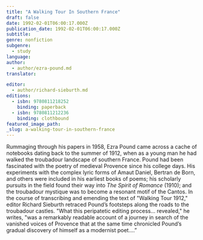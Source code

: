 ```yaml
---
title: "A Walking Tour In Southern France"
draft: false
date: 1992-02-01T06:00:17.000Z
publication_date: 1992-02-01T06:00:17.000Z
subtitle:
genre: nonfiction
subgenre:
  - study
language:
author:
  - author/ezra-pound.md
translator:

editor:
  - author/richard-sieburth.md
editions:
  - isbn: 9780811218252
    binding: paperback
  - isbn: 9780811212236
    binding: clothbound
featured_image_path:
_slug: a-walking-tour-in-southern-france
---
```


Rummaging through his papers in 1958, Ezra Pound came across a cache of notebooks dating back to the summer of 1912, when as a young man he had walked the troubadour landscape of southern France. Pound had been fascinated with the poetry of medieval Provence since his college days. His experiments with the complex lyric forms of Amaut Daniel, Bertran de Born, and others were included in his earliest books of poems; his scholarly pursuits in the field found their way into _The Spirit of Romance_ (1910); and the troubadour mystique was to become a resonant motif of the Cantos. In the course of transcribing and emending the text of "Walking Tour 1912," editor Richard Sieburth retraced Pound’s footsteps along the roads to the troubadour castles. "What this peripatetic editing process... revealed," he writes, "was a remarkably readable account of a journey in search of the vanished voices of Provence that at the same time chronicled Pound’s gradual discovery of himself as a modernist poet….”

